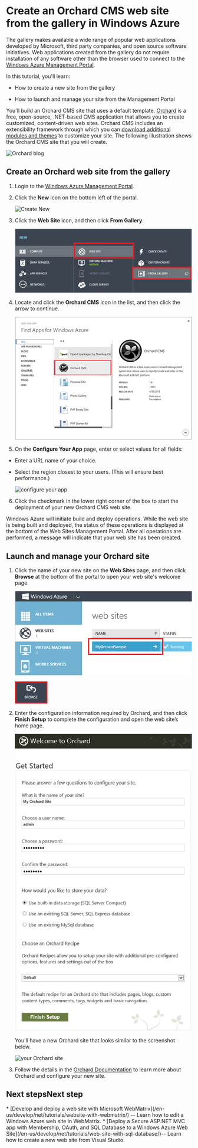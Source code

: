 <properties linkid="develop-dotnet-website-from-gallery" urlDisplayName="Web Site from Gallery" pageTitle=".NET web site from Gallery - Windows Azure tutorial" metaKeywords="Azure build website, manage website Azure" metaDescription="A tutorial that teaches you how to create a new web site in Windows Azure. Also learn how to launch and manage your site using the Management Portal." metaCanonical="" disqusComments="1" umbracoNaviHide="1" />


<div chunk="../chunks/article-left-menu.md" />

# Create an Orchard CMS web site from the gallery in Windows Azure

The gallery makes available a wide range of popular web applications developed by Microsoft, third party companies, and open source software initiatives. Web applications created from the gallery do not require installation of any software other than the browser used to connect to the [Windows Azure Management Portal](http://manage.windowsazure.com). 

In this tutorial, you'll learn:

- How to create a new site from the gallery

- How to launch and manage your site from the Management Portal
 
You'll build an Orchard CMS site that uses a default template. [Orchard](http://www.orchardproject.net/) is a free, open-source, .NET-based CMS application that allows you to create customized, content-driven web sites. Orchard CMS includes an extensibility framework through which you can [download additional modules and themes](http://gallery.orchardproject.net/) to customize your site. The following illustration shows the Orchard CMS site that you will create.

![Orchard blog][13]

<div chunk="../../Shared/Chunks/create-account-and-websites-note.md" />

<h2>Create an Orchard web site from the gallery</h2>

1. Login to the [Windows Azure Management Portal](http://manage.windowsazure.com).

2. Click the **New** icon on the bottom left of the portal.
	
	![Create New][1]

3. Click the **Web Site** icon, and then click **From Gallery**.
	
	![Create From Gallery][2]

4. Locate and click the **Orchard CMS** icon in the list, and then click the arrow to continue.
	
	![Orchard from list][3]

5. On the **Configure Your App** page, enter or select values for all fields:
	
- Enter a URL name of your choice.	
- Select the region closest to your users. (This will ensure best performance.)

	![configure your app][4]

6. Click the checkmark in the lower right corner of the box to start the deployment of your new Orchard CMS web site.

Windows Azure will initiate build and deploy operations. While the web site is being built and deployed, the status of these operations is displayed at the bottom of the Web Sites Management Portal. After all operations are performed, a message will indicate that your web site has been created.

<h2>Launch and manage your Orchard site</h2>

1. Click the name of your new site on the **Web Sites** page, and then click **Browse** at the bottom of the portal to open your web site's welcome page.

	![launch dashboard][5]

	![browse button][12]

2. Enter the configuration information required by Orchard, and then click **Finish Setup** to complete the configuration and open the web site’s home page.

	![login to Orchard][7]

	You'll have a new Orchard site that looks similar to the screenshot below.  

	![your Orchard site][13]

3. Follow the details in the [Orchard Documentation](http://docs.orchardproject.net/) to learn more about Orchard and configure your new site.

<h2><span class="short-header">Next steps</span>Next step</h2>
* [Develop and deploy a web site with Microsoft WebMatrix](/en-us/develop/net/tutorials/website-with-webmatrix/) -- Learn how to edit a Windows Azure web site in WebMatrix. 
* [Deploy a Secure ASP.NET MVC app with Membership, OAuth, and SQL Database to a Windows Azure Web Site](/en-us/develop/net/tutorials/web-site-with-sql-database/)-- Learn how to create a new web site from Visual Studio.

[1]: ../media/orchardgallery-01.png
[2]: ../media/orchardgallery-02.png
[3]: ../media/orchardgallery-03.png
[4]: ../media/orchardgallery-04.png
[5]: ../media/orchardgallery-05.png
[7]: ../media/orchardgallery-07.png
[12]: ../media/orchardgallery-12.png
[13]: ../media/orchardgallery-08.png
[http://www.windowsazure.com]: http://www.windowsazure.com
[0]: ../../devcenter/shared/media/freetrialonwindowsazurehomepage.png
